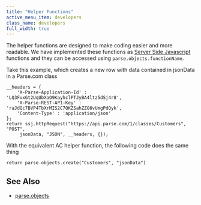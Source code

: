 ```yaml
---
title: "Helper Functions"
active_menu_item: developers
class_name: developers
full_width: true
---
```


The helper functions are designed to make coding easier and more readable. We have implemented these functions as [Server Side Javascript](/developers/documentation/scripting-apis/server-side-scripting-overview/) functions and they can be accessed using `parse.objects.functionName`.

Take this example, which creates a new row with data contained in jsonData in a Parse.com class

    __headers = {
        'X-Parse-Application-Id' : 'LQ3FvxGt2UqUbXaO9KayhclPTJyBA4ltz5dSj4r8',
        'X-Parse-REST-API-Key' : 'raJdQc7BVP4TbXrMIS2C7QKZSahZZG6vUmgPdQyk',
        'Content-Type' : 'application/json'
    }; 
    return ssj.httpRequest("https://api.parse.com/1/classes/Customers", "POST", 
         jsonData, "JSON", __headers, {});


With the equivalent AC helper function, the following code does the same thing

	return parse.objects.create("Customers", "jsonData")
    
## See Also
 - [parse.objects](/developers/documentation/scripting-apis/server-side-api/ssj-object/parse2/)



